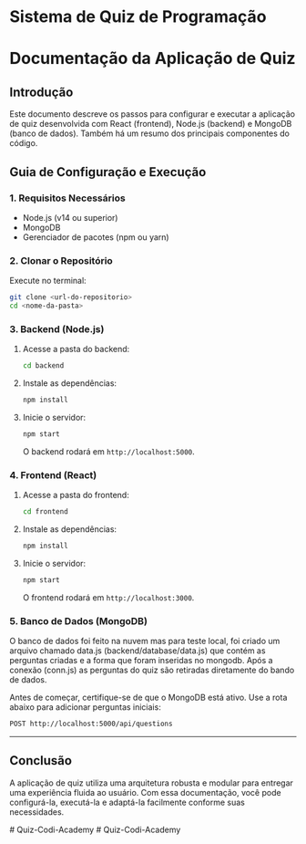 # Sistema de Quiz de Programação

# Documentação da Aplicação de Quiz

## Introdução
Este documento descreve os passos para configurar e executar a aplicação de quiz desenvolvida com React (frontend), Node.js (backend) e MongoDB (banco de dados). Também há um resumo dos principais componentes do código.

## Guia de Configuração e Execução

### 1. Requisitos Necessários
- Node.js (v14 ou superior)
- MongoDB
- Gerenciador de pacotes (npm ou yarn)

### 2. Clonar o Repositório
Execute no terminal:
```bash
git clone <url-do-repositorio>
cd <nome-da-pasta>
```

### 3. Backend (Node.js)
1. Acesse a pasta do backend:
   ```bash
   cd backend
   ```
2. Instale as dependências:
   ```bash
   npm install
   ```
   
3. Inicie o servidor:
   ```bash
   npm start
   ```
   O backend rodará em `http://localhost:5000`.

### 4. Frontend (React)
1. Acesse a pasta do frontend:
   ```bash
   cd frontend
   ```
2. Instale as dependências:
   ```bash
   npm install
   ```
3. Inicie o servidor:
   ```bash
   npm start
   ```
   O frontend rodará em `http://localhost:3000`.

### 5. Banco de Dados (MongoDB)
O banco de dados foi feito na nuvem mas para teste local, foi criado um arquivo chamado data.js (backend/database/data.js) que contém as perguntas criadas e a forma que foram inseridas no mongodb. Após a conexão (conn.js) as perguntas do quiz são retiradas diretamente do bando de dados. 

Antes de começar, certifique-se de que o MongoDB está ativo. Use a rota abaixo para adicionar perguntas iniciais:
```bash
POST http://localhost:5000/api/questions
```
---

## Conclusão
A aplicação de quiz utiliza uma arquitetura robusta e modular para entregar uma experiência fluida ao usuário. Com essa documentação, você pode configurá-la, executá-la e adaptá-la facilmente conforme suas necessidades.

#   Q u i z - C o d i - A c a d e m y  
 #   Q u i z - C o d i - A c a d e m y  
 